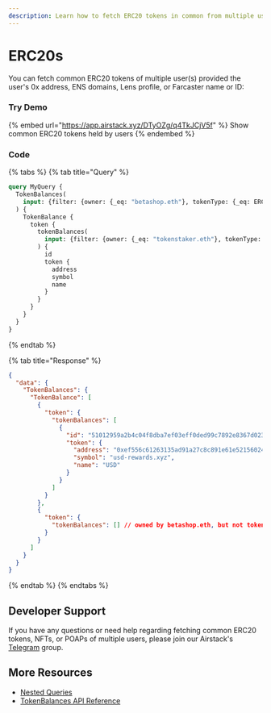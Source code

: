 ```yaml
---
description: Learn how to fetch ERC20 tokens in common from multiple users.
---
```


# ERC20s

You can fetch common ERC20 tokens of multiple user(s) provided the user's 0x address, ENS domains, Lens profile, or Farcaster name or ID:

### Try Demo

{% embed url="https://app.airstack.xyz/DTyOZg/q4TkJCjV5f" %}
Show common ERC20 tokens held by users
{% endembed %}

### Code

{% tabs %}
{% tab title="Query" %}
```graphql
query MyQuery {
  TokenBalances(
    input: {filter: {owner: {_eq: "betashop.eth"}, tokenType: {_eq: ERC20}}, blockchain: polygon}
  ) {
    TokenBalance {
      token {
        tokenBalances(
          input: {filter: {owner: {_eq: "tokenstaker.eth"}, tokenType: {_eq: ERC20}}}
        ) {
          id
          token {
            address
            symbol
            name
          }
        }
      }
    }
  }
}
```
{% endtab %}

{% tab title="Response" %}
```json
{
  "data": {
    "TokenBalances": {
      "TokenBalance": [
        {
          "token": {
            "tokenBalances": [
              {
                "id": "51012959a2b4c04f8dba7ef03eff0ded99c7892e8367d023680d66825287fbba",
                "token": {
                  "address": "0xef556c61263135ad91a27c8c891e61e521560240",
                  "symbol": "usd-rewards.xyz",
                  "name": "USD"
                }
              }
            ]
          }
        },
        {
          "token": {
            "tokenBalances": [] // owned by betashop.eth, but not tokenstaker.eth
          }
        }
      ]
    }
  }
}
```
{% endtab %}
{% endtabs %}

## Developer Support

If you have any questions or need help regarding fetching common ERC20 tokens, NFTs, or POAPs of multiple users, please join our Airstack's [Telegram](https://t.me/+1k3c2FR7z51mNDRh) group.

## More Resources

* [Nested Queries](../../api-references/nested-queries.md)
* [TokenBalances API Reference](../../api-references/api-reference/tokenbalances-api/)
